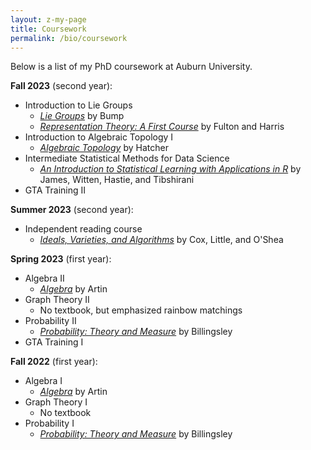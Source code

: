 ```yaml
---
layout: z-my-page
title: Coursework
permalink: /bio/coursework
---
```


Below is a list of my PhD coursework at Auburn University.

**Fall 2023** (second year):
 - Introduction to Lie Groups 
   - [*Lie Groups*](https://link.springer.com/book/10.1007/978-1-4614-8024-2) by Bump
   - [*Representation Theory: A First Course*](https://link.springer.com/book/10.1007/978-1-4612-0979-9) by Fulton and Harris
 - Introduction to Algebraic Topology I 
   - [*Algebraic Topology*](https://pi.math.cornell.edu/~hatcher/AT/ATpage.html) by Hatcher
 - Intermediate Statistical Methods for Data Science
   - [*An Introduction to Statistical Learning with Applications in R*](https://www.statlearning.com/) by James, Witten, Hastie, and Tibshirani
 - GTA Training II

**Summer 2023** (second year):
 - Independent reading course
   - [*Ideals, Varieties, and Algorithms*](https://link.springer.com/book/10.1007/978-3-319-16721-3) by Cox, Little, and O'Shea

**Spring 2023** (first year):
 - Algebra II 
   - [*Algebra*](https://www.amazon.com/Algebra-2nd-Michael-Artin/dp/0132413779) by Artin
 - Graph Theory II
   - No textbook, but emphasized rainbow matchings
 - Probability II
   - [*Probability: Theory and Measure*](https://www.amazon.com/Probability-Measure-Patrick-Billingsley/dp/0471007102/ref=pd_lpo_sccl_1/147-6712267-2375062?pd_rd_w=1BeEH&content-id=amzn1.sym.116f529c-aa4d-4763-b2b6-4d614ec7dc00&pf_rd_p=116f529c-aa4d-4763-b2b6-4d614ec7dc00&pf_rd_r=FSJJ0C362HASJMYV4NPW&pd_rd_wg=gOGES&pd_rd_r=d8074137-05de-4697-8a3c-5ef3f645c577&pd_rd_i=0471007102&psc=1) by Billingsley
 - GTA Training I

**Fall 2022** (first year):
 - Algebra I
   - [*Algebra*](https://www.amazon.com/Algebra-2nd-Michael-Artin/dp/0132413779) by Artin
 - Graph Theory I
   - No textbook
 - Probability I
   - [*Probability: Theory and Measure*](https://www.amazon.com/Probability-Measure-Patrick-Billingsley/dp/0471007102/ref=pd_lpo_sccl_1/147-6712267-2375062?pd_rd_w=1BeEH&content-id=amzn1.sym.116f529c-aa4d-4763-b2b6-4d614ec7dc00&pf_rd_p=116f529c-aa4d-4763-b2b6-4d614ec7dc00&pf_rd_r=FSJJ0C362HASJMYV4NPW&pd_rd_wg=gOGES&pd_rd_r=d8074137-05de-4697-8a3c-5ef3f645c577&pd_rd_i=0471007102&psc=1) by Billingsley

<!-- | Year | Semester | Course number | Course name | Textbook
| 2023 | Fall | MATH -->